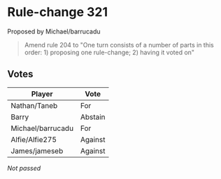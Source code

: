 # Rule-change 321

Proposed by Michael/barrucadu

> Amend rule 204 to "One turn consists of a number of parts in this order: 1) proposing one rule-change; 2) having it voted on"

## Votes

| Player            | Vote     |
|-------------------|----------|
| Nathan/Taneb      | For      |
| Barry             | Abstain  |
| Michael/barrucadu | For      |
| Alfie/Alfie275    | Against  |
| James/jameseb     | Against  |

*Not passed*
